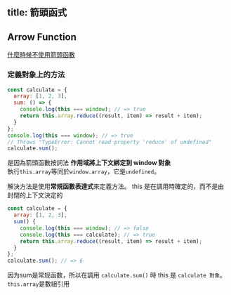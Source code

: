 title: 箭頭函式
---

## Arrow Function


[什麼時候不使用箭頭函數](https://juejin.im/post/5d4770ecf265da03dd3d5642?utm_source=gold_browser_extension)  


### 定義對象上的方法

```js
const calculate = {
  array: [1, 2, 3],
  sum: () => {
    console.log(this === window); // => true
    return this.array.reduce((result, item) => result + item);
  }
};
console.log(this === window); // => true
// Throws "TypeError: Cannot read property 'reduce' of undefined"
calculate.sum();
```

是因為箭頭函數按詞法 **作用域將上下文綁定到 window 對象**  
執行`this.array`等同於`window.array`，它是`undefined`。


解決方法是使用**常規函數表達式**來定義方法。 
this 是在調用時確定的，而不是由封閉的上下文決定的


```js
const calculate = {  
  array: [1, 2, 3],
  sum() {
    console.log(this === window); // => false
    console.log(this === calculate); // => true
    return this.array.reduce((result, item) => result + item);
  }
};
calculate.sum(); // => 6
```

因为sum是常规函数，所以在調用 `calculate.sum()` 時 this 是 `calculate 對象`。 `this.array`是數組引用